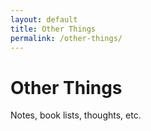 ```yaml
---
layout: default
title: Other Things
permalink: /other-things/
---
```


# Other Things
<p>Notes, book lists, thoughts, etc.</p>
